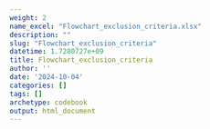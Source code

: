 ```yaml
---
weight: 2
name_excel: "Flowchart_exclusion_criteria.xlsx"
description: ""
slug: "Flowchart_exclusion_criteria"
datetime: 1.7280727e+09
title: Flowchart_exclusion_criteria
author: ''
date: '2024-10-04'
categories: []
tags: []
archetype: codebook
output: html_document
---
```


<div class="tabcontent"></div>
